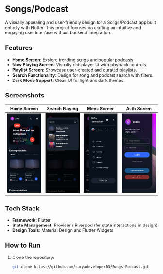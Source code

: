 # Songs/Podcast  

A visually appealing and user-friendly design for a Songs/Podcast app built entirely with Flutter. This project focuses on crafting an intuitive and engaging user interface without backend integration.  

## Features  
- **Home Screen**: Explore trending songs and popular podcasts.  
- **Now Playing Screen**: Visually rich player UI with playback controls.  
- **Playlist Screen**: Showcase user-created and curated playlists.  
- **Search Functionality**: Design for song and podcast search with filters.  
- **Dark Mode Support**: Clean UI for light and dark themes.  

## Screenshots  

| Home Screen | Search Playing | Menu Screen |  Auth Screen |  
|-------------|-------------|-----------------| -----------------|  
| ![Home](images/home_screen.png) | ![Now Playing](images/search_screen.png) | ![Playlist](images/menu_screen.png) | ![Playlist](images/auth_screen.png) |  

## Tech Stack  
- **Framework**: Flutter  
- **State Management**: Provider / Riverpod (for state interactions in design)  
- **Design Tools**: Material Design and Flutter Widgets  

## How to Run  
1. Clone the repository:  
   ```bash  
   git clone https://github.com/suryadeveloper03/Songs-Podcast.git  
